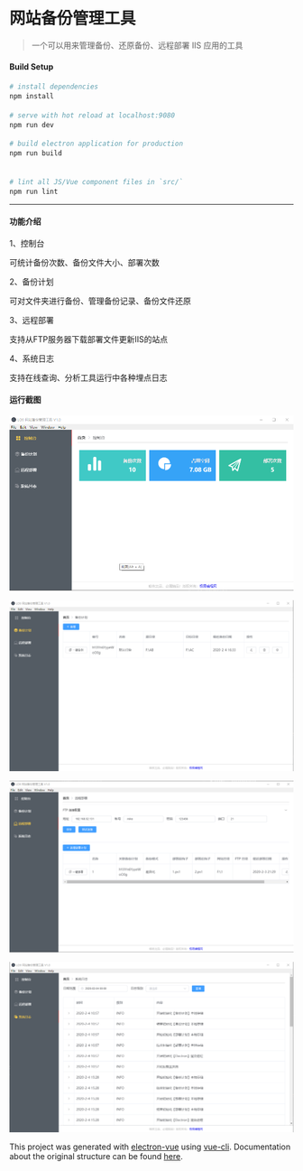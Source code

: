 # 网站备份管理工具

> 一个可以用来管理备份、还原备份、远程部署 IIS 应用的工具

#### Build Setup

``` bash
# install dependencies
npm install

# serve with hot reload at localhost:9080
npm run dev

# build electron application for production
npm run build


# lint all JS/Vue component files in `src/`
npm run lint

```

---

#### 功能介绍

1、控制台

可统计备份次数、备份文件大小、部署次数

2、备份计划

可对文件夹进行备份、管理备份记录、备份文件还原

3、远程部署

支持从FTP服务器下载部署文件更新IIS的站点

4、系统日志

支持在线查询、分析工具运行中各种埋点日志

#### 运行截图

![](./public/1.png)

![](./public/2.png)

![](./public/3.png)

![](./public/4.png)

This project was generated with [electron-vue](https://github.com/SimulatedGREG/electron-vue) using [vue-cli](https://github.com/vuejs/vue-cli). Documentation about the original structure can be found [here](https://simulatedgreg.gitbooks.io/electron-vue/content/index.html).
